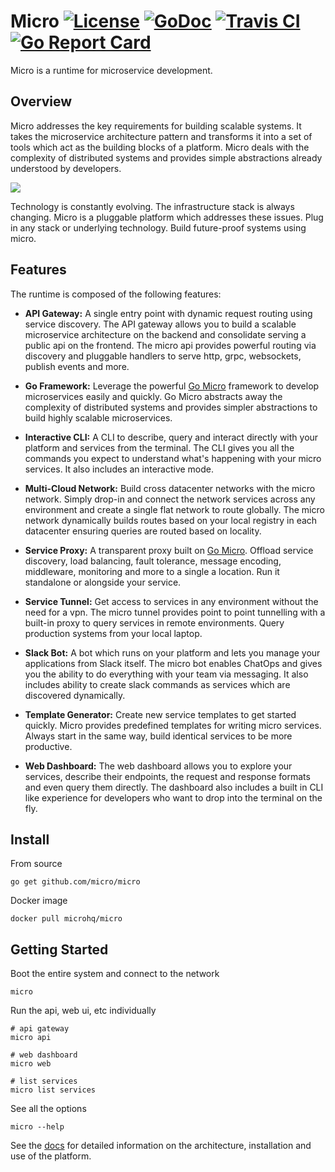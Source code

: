 # Micro [![License](https://img.shields.io/:license-apache-blue.svg)](https://opensource.org/licenses/Apache-2.0) [![GoDoc](https://godoc.org/github.com/micro/micro?status.svg)](https://godoc.org/github.com/micro/micro) [![Travis CI](https://travis-ci.org/micro/micro.svg?branch=master)](https://travis-ci.org/micro/micro) [![Go Report Card](https://goreportcard.com/badge/micro/micro)](https://goreportcard.com/report/github.com/micro/micro)

Micro is a runtime for microservice development.

## Overview

Micro addresses the key requirements for building scalable systems. It takes the microservice architecture pattern and transforms it into 
a set of tools which act as the building blocks of a platform. Micro deals with the complexity of distributed systems and provides 
simple abstractions already understood by developers.

<img src="https://micro.mu/runtime3.svg" />

Technology is constantly evolving. The infrastructure stack is always changing. Micro is a pluggable platform which addresses these issues. 
Plug in any stack or underlying technology. Build future-proof systems using micro.

## Features

The runtime is composed of the following features:

- **API Gateway:** A single entry point with dynamic request routing using service discovery. The API gateway allows you to build a scalable 
microservice architecture on the backend and consolidate serving a public api on the frontend. The micro api provides powerful routing 
via discovery and pluggable handlers to serve http, grpc, websockets, publish events and more.

- **Go Framework:** Leverage the powerful [Go Micro](https://github.com/micro/go-micro) framework to develop microservices easily and quickly. 
Go Micro abstracts away the complexity of distributed systems and provides simpler abstractions to build highly scalable microservices.

- **Interactive CLI:** A CLI to describe, query and interact directly with your platform and services from the terminal. The CLI 
gives you all the commands you expect to understand what's happening with your micro services. It also includes an interactive mode.

- **Multi-Cloud Network:** Build cross datacenter networks with the micro network. Simply drop-in and connect the network services across any environment 
and create a single flat network to route globally. The micro network dynamically builds routes based on your local registry in each datacenter 
ensuring queries are routed based on locality.

- **Service Proxy:** A transparent proxy built on [Go Micro](https://github.com/micro/go-micro). Offload service discovery, load balancing, 
fault tolerance, message encoding, middleware, monitoring and more to a single a location. Run it standalone or alongside your service.

- **Service Tunnel:** Get access to services in any environment without the need for a vpn. The micro tunnel provides point to 
point tunnelling with a built-in proxy to query services in remote environments. Query production systems from your local laptop. 

- **Slack Bot:** A bot which runs on your platform and lets you manage your applications from Slack itself. The micro bot enables ChatOps 
and gives you the ability to do everything with your team via messaging. It also includes ability to create slack commands as services which 
are discovered dynamically.

- **Template Generator:** Create new service templates to get started quickly. Micro provides predefined templates for writing micro services. 
Always start in the same way, build identical services to be more productive.

- **Web Dashboard:** The web dashboard allows you to explore your services, describe their endpoints, the request and response formats and even 
query them directly. The dashboard also includes a built in CLI like experience for developers who want to drop into the terminal on the fly.

## Install

From source

```
go get github.com/micro/micro
```

Docker image

```
docker pull microhq/micro
```


## Getting Started

Boot the entire system and connect to the network

```
micro
```

Run the api, web ui, etc individually

```
# api gateway
micro api

# web dashboard
micro web

# list services
micro list services
```

See all the options

```
micro --help
```

See the [docs](https://micro.mu/docs/) for detailed information on the architecture, installation and use of the platform.

